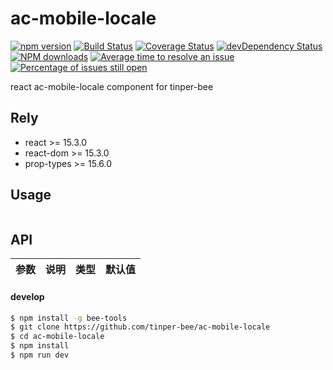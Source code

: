 # ac-mobile-locale

[![npm version](https://img.shields.io/npm/v/ac-mobile-locale.svg)](https://www.npmjs.com/package/ac-mobile-locale)
[![Build Status](https://img.shields.io/travis/tinper-bee/ac-mobile-locale/master.svg)](https://travis-ci.org/tinper-bee/ac-mobile-locale)
[![Coverage Status](https://coveralls.io/repos/github/tinper-bee/ac-mobile-locale/badge.svg?branch=master)](https://coveralls.io/github/tinper-bee/ac-mobile-locale?branch=master)
[![devDependency Status](https://img.shields.io/david/dev/tinper-bee/ac-mobile-locale.svg)](https://david-dm.org/tinper-bee/ac-mobile-locale#info=devDependencies)
[![NPM downloads](http://img.shields.io/npm/dm/ac-mobile-locale.svg?style=flat)](https://npmjs.org/package/ac-mobile-locale)
[![Average time to resolve an issue](http://isitmaintained.com/badge/resolution/tinper-bee/ac-mobile-locale.svg)](http://isitmaintained.com/project/tinper-bee/ac-mobile-locale "Average time to resolve an issue")
[![Percentage of issues still open](http://isitmaintained.com/badge/open/tinper-bee/ac-mobile-locale.svg)](http://isitmaintained.com/project/tinper-bee/ac-mobile-locale "Percentage of issues still open")



react ac-mobile-locale component for tinper-bee

## Rely

- react >= 15.3.0
- react-dom >= 15.3.0
- prop-types >= 15.6.0

## Usage

```js


```



## API

|参数|说明|类型|默认值|
|:--|:---:|:--:|---:|

#### develop

```sh
$ npm install -g bee-tools
$ git clone https://github.com/tinper-bee/ac-mobile-locale
$ cd ac-mobile-locale
$ npm install
$ npm run dev
```
